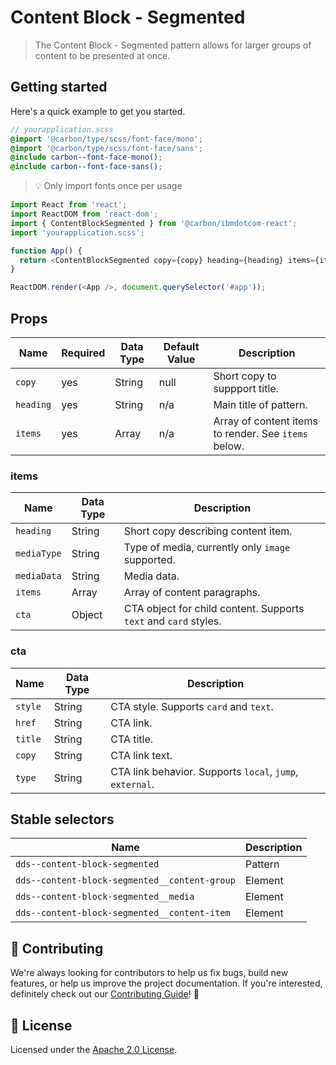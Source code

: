 # Content Block - Segmented

> The Content Block - Segmented pattern allows for larger groups of content to
> be presented at once.

## Getting started

Here's a quick example to get you started.

```scss
// yourapplication.scss
@import '@carbon/type/scss/font-face/mono';
@import '@carbon/type/scss/font-face/sans';
@include carbon--font-face-mono();
@include carbon--font-face-sans();
```

> 💡 Only import fonts once per usage

```javascript
import React from 'react';
import ReactDOM from 'react-dom';
import { ContentBlockSegmented } from '@carbon/ibmdotcom-react';
import 'yourapplication.scss';

function App() {
  return <ContentBlockSegmented copy={copy} heading={heading} items={items} />;
}

ReactDOM.render(<App />, document.querySelector('#app'));
```

## Props

| Name      | Required | Data Type | Default Value | Description                                          |
| --------- | -------- | --------- | ------------- | ---------------------------------------------------- |
| `copy`    | yes      | String    | null          | Short copy to suppport title.                        |
| `heading` | yes      | String    | n/a           | Main title of pattern.                               |
| `items`   | yes      | Array     | n/a           | Array of content items to render. See `items` below. |

### items

| Name        | Data Type | Description                                                      |
| ----------- | --------- | ---------------------------------------------------------------- |
| `heading`   | String    | Short copy describing content item.                              |
| `mediaType` | String    | Type of media, currently only `image` supported.                 |
| `mediaData` | String    | Media data.                                                      |
| `items`     | Array     | Array of content paragraphs.                                     |
| `cta`       | Object    | CTA object for child content. Supports `text` and `card` styles. |

### cta

| Name    | Data Type | Description                                              |
| ------- | --------- | -------------------------------------------------------- |
| `style` | String    | CTA style. Supports `card` and `text`.                   |
| `href`  | String    | CTA link.                                                |
| `title` | String    | CTA title.                                               |
| `copy`  | String    | CTA link text.                                           |
| `type`  | String    | CTA link behavior. Supports `local`, `jump`, `external`. |

## Stable selectors

| Name                                          | Description |
| --------------------------------------------- | ----------- |
| `dds--content-block-segmented`                | Pattern     |
| `dds--content-block-segmented__content-group` | Element     |
| `dds--content-block-segmented__media`         | Element     |
| `dds--content-block-segmented__content-item`  | Element     |

## 🙌 Contributing

We're always looking for contributors to help us fix bugs, build new features,
or help us improve the project documentation. If you're interested, definitely
check out our
[Contributing Guide](https://github.com/carbon-design-system/ibm-dotcom-library/blob/master/.github/CONTRIBUTING.md)!
👀

## 📝 License

Licensed under the
[Apache 2.0 License](https://github.com/carbon-design-system/ibm-dotcom-library/blob/master/LICENSE).
